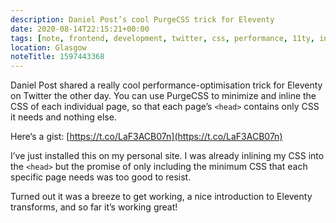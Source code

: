 ```yaml
---
description: Daniel Post’s cool PurgeCSS trick for Eleventy
date: 2020-08-14T22:15:21+00:00
tags: [note, frontend, development, twitter, css, performance, 11ty, inline, head]
location: Glasgow
noteTitle: 1597443368
---
```


Daniel Post shared a really cool performance-optimisation trick for Eleventy on Twitter the other day. You can use PurgeCSS to minimize and inline the CSS of each individual page, so that each page’s `<head>` contains only CSS it needs and nothing else.

Here‘s a gist: [https://t.co/LaF3ACB07n](https://t.co/LaF3ACB07n)

I’ve just installed this on my personal site. I was already inlining my CSS into the `<head>` but the promise of only including the minimum CSS that each specific page needs was too good to resist.

Turned out it was a breeze to get working, a nice introduction to Eleventy transforms, and so far it’s working great!
